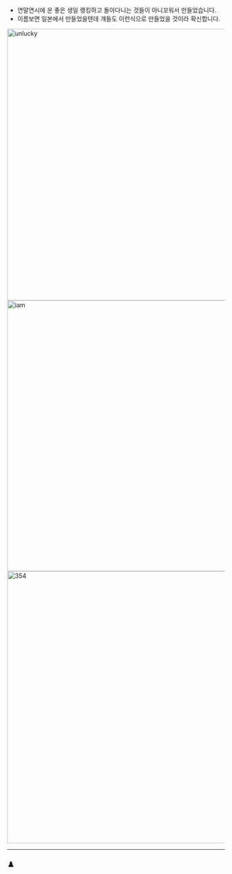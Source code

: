 * 연말연시에 운 좋은 생일 랭킹하고 돌아다니는 것들이 아니꼬워서 만들었습니다.
* 이름보면 일본에서 만들었을텐데 걔들도 이런식으로 만들었을 것이라 확신합니다.

<img width="630" alt="unlucky" src="https://user-images.githubusercontent.com/47956439/55370816-c7c9d900-5536-11e9-8deb-e73790f58f00.png"><img width="628" alt="iam" src="https://user-images.githubusercontent.com/47956439/55370827-d4e6c800-5536-11e9-8d7a-08d270bc403e.png">
<img width="631" alt="354" src="https://user-images.githubusercontent.com/47956439/55370857-f647b400-5536-11e9-9ef3-ca8ffacb555a.png">

----
### ♟️
